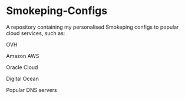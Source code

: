 # Smokeping-Configs
 
A repository containing my personalised Smokeping configs to popular cloud services, such as:

OVH

Amazon AWS

Oracle Cloud

Digital Ocean

Popular DNS servers